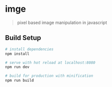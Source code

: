 # imge

> pixel based image manipulation in javascript

## Build Setup

``` bash
# install dependencies
npm install

# serve with hot reload at localhost:8080
npm run dev

# build for production with minification
npm run build
```
